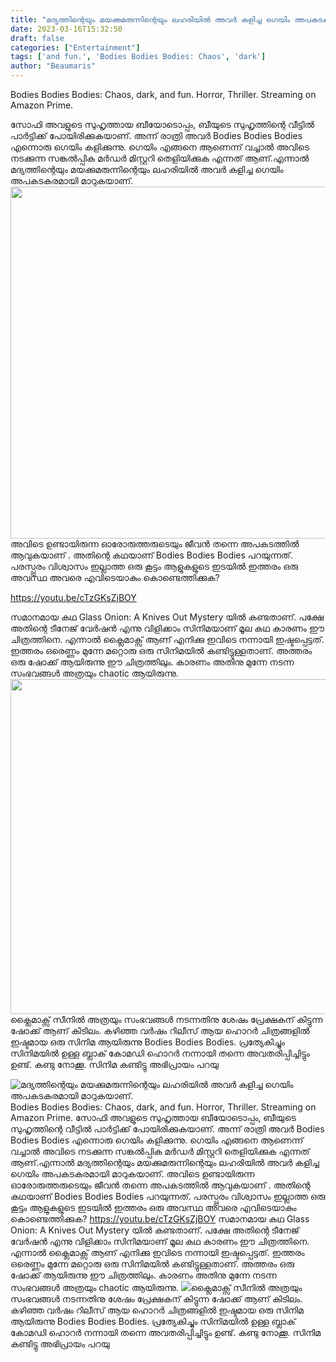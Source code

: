 ```yaml
---
title: "മദ്യത്തിന്റെയും മയക്കുമരുന്നിന്റെയും ലഹരിയിൽ അവർ കളിച്ച ഗെയിം അപകടകരമായി മാറുകയാണ്."
date: 2023-03-16T15:32:50
draft: false
categories: ["Entertainment"]
tags: ['and fun.', 'Bodies Bodies Bodies: Chaos', 'dark']
author: "Beaumaris"
---
```


Bodies Bodies Bodies: Chaos, dark, and fun.
Horror, Thriller.
Streaming on Amazon Prime.

സോഫി അവളുടെ സുഹൃത്തായ ബീയോടൊപ്പം, ബീയുടെ സുഹൃത്തിന്റെ വീട്ടിൽ പാർട്ടിക്ക് പോയിരിക്കുകയാണ്. അന്ന് രാത്രി അവർ Bodies Bodies Bodies എന്നൊരു ഗെയിം കളിക്കുന്നു. ഗെയിം എങ്ങനെ ആണെന്ന് വച്ചാൽ അവിടെ നടക്കുന്ന സങ്കൽപ്പിക മർഡർ മിസ്റ്ററി തെളിയിക്കുക എന്നത് ആണ്.എന്നാൽ മദ്യത്തിന്റെയും മയക്കുമരുന്നിന്റെയും ലഹരിയിൽ അവർ കളിച്ച ഗെയിം അപകടകരമായി മാറുകയാണ്. <img class="size-full wp-image-387922 aligncenter" src="https://cdn.boolokam.com/articles/2023/03/qdffg.webp" alt="" width="1000" height="563" />അവിടെ ഉണ്ടായിരുന്ന ഓരോരുത്തരുടെയും ജീവൻ തന്നെ അപകടത്തിൽ ആവുകയാണ് . അതിന്റെ കഥയാണ് Bodies Bodies Bodies പറയുന്നത്. പരസ്പ്പരം വിശ്വാസം ഇല്ലാത്ത ഒരു കൂട്ടം ആളുകളുടെ ഇടയിൽ ഇത്തരം ഒരു അവസ്ഥ അവരെ എവിടെയാകും കൊണ്ടെത്തിക്കുക?

https://youtu.be/cTzGKsZjBOY

സമാനമായ കഥ Glass Onion: A Knives Out Mystery യിൽ കണ്ടതാണ്. പക്ഷേ അതിന്റെ ടീനേജ് വേർഷൻ എന്നു വിളിക്കാം സിനിമയാണ് മൂല കഥ കാരണം ഈ ചിത്രത്തിനെ. എന്നാൽ ക്ലൈമാക്സ് ആണ് എനിക്കു ഇവിടെ നന്നായി ഇഷ്ടപ്പെട്ടത്. ഇത്തരം ഒരെണ്ണം മുന്നേ മറ്റൊരു ഒരു സിനിമയിൽ കണ്ടിട്ടുള്ളതാണ്. അത്തരം ഒരു ഷോക്ക് ആയിരുന്നു ഈ ചിത്രത്തിലും. കാരണം അതിനു മുന്നേ നടന്ന സംഭവങ്ങൾ അത്രയും chaotic ആയിരുന്നു. <img class=" wp-image-387923 aligncenter" src="https://cdn.boolokam.com/articles/2023/03/e1e1er-1-1024x576.jpg" alt="" width="953" height="536" />ക്ലൈമാക്സ് സീനിൽ അത്രയും സംഭവങ്ങൾ നടന്നതിനു ശേഷം പ്രേക്ഷകന് കിട്ടുന്ന ഷോക്ക് ആണ്‌ കിടിലം. കഴിഞ്ഞ വർഷം റിലീസ് ആയ ഹൊറർ ചിത്രങ്ങളിൽ ഇഷ്ടമായ ഒരു സിനിമ ആയിരുന്നു Bodies Bodies Bodies. പ്രത്യേകിച്ചും സിനിമയിൽ ഉള്ള ബ്ലാക് കോമഡി ഹൊറർ നന്നായി തന്നെ അവതരിപ്പിച്ചിട്ടും ഉണ്ട്. കണ്ടു നോക്കൂ. സിനിമ കണ്ടിട്ടു അഭിപ്രായം പറയു


![മദ്യത്തിന്റെയും മയക്കുമരുന്നിന്റെയും ലഹരിയിൽ അവർ കളിച്ച ഗെയിം അപകടകരമായി മാറുകയാണ്.](https://cdn.boolokam.com/articles/2023/03/qdffg.webp)Bodies Bodies Bodies: Chaos, dark, and fun. Horror, Thriller. Streaming on Amazon Prime. സോഫി അവളുടെ സുഹൃത്തായ ബീയോടൊപ്പം, ബീയുടെ സുഹൃത്തിന്റെ വീട്ടിൽ പാർട്ടിക്ക് പോയിരിക്കുകയാണ്. അന്ന് രാത്രി അവർ Bodies Bodies Bodies എന്നൊരു ഗെയിം കളിക്കുന്നു. ഗെയിം എങ്ങനെ ആണെന്ന് വച്ചാൽ അവിടെ നടക്കുന്ന സങ്കൽപ്പിക മർഡർ മിസ്റ്ററി തെളിയിക്കുക എന്നത് ആണ്.എന്നാൽ മദ്യത്തിന്റെയും മയക്കുമരുന്നിന്റെയും ലഹരിയിൽ അവർ കളിച്ച ഗെയിം അപകടകരമായി മാറുകയാണ്. അവിടെ ഉണ്ടായിരുന്ന ഓരോരുത്തരുടെയും ജീവൻ തന്നെ അപകടത്തിൽ ആവുകയാണ് . അതിന്റെ കഥയാണ് Bodies Bodies Bodies പറയുന്നത്. പരസ്പ്പരം വിശ്വാസം ഇല്ലാത്ത ഒരു കൂട്ടം ആളുകളുടെ ഇടയിൽ ഇത്തരം ഒരു അവസ്ഥ അവരെ എവിടെയാകും കൊണ്ടെത്തിക്കുക? https://youtu.be/cTzGKsZjBOY സമാനമായ കഥ Glass Onion: A Knives Out Mystery യിൽ കണ്ടതാണ്. പക്ഷേ അതിന്റെ ടീനേജ് വേർഷൻ എന്നു വിളിക്കാം സിനിമയാണ് മൂല കഥ കാരണം ഈ ചിത്രത്തിനെ. എന്നാൽ ക്ലൈമാക്സ് ആണ് എനിക്കു ഇവിടെ നന്നായി ഇഷ്ടപ്പെട്ടത്. ഇത്തരം ഒരെണ്ണം മുന്നേ മറ്റൊരു ഒരു സിനിമയിൽ കണ്ടിട്ടുള്ളതാണ്. അത്തരം ഒരു ഷോക്ക് ആയിരുന്നു ഈ ചിത്രത്തിലും. കാരണം അതിനു മുന്നേ നടന്ന സംഭവങ്ങൾ അത്രയും chaotic ആയിരുന്നു. ![](https://cdn.boolokam.com/articles/2023/03/e1e1er-1-1024x576.jpg)ക്ലൈമാക്സ് സീനിൽ അത്രയും സംഭവങ്ങൾ നടന്നതിനു ശേഷം പ്രേക്ഷകന് കിട്ടുന്ന ഷോക്ക് ആണ്‌ കിടിലം. കഴിഞ്ഞ വർഷം റിലീസ് ആയ ഹൊറർ ചിത്രങ്ങളിൽ ഇഷ്ടമായ ഒരു സിനിമ ആയിരുന്നു Bodies Bodies Bodies. പ്രത്യേകിച്ചും സിനിമയിൽ ഉള്ള ബ്ലാക് കോമഡി ഹൊറർ നന്നായി തന്നെ അവതരിപ്പിച്ചിട്ടും ഉണ്ട്. കണ്ടു നോക്കൂ. സിനിമ കണ്ടിട്ടു അഭിപ്രായം പറയു
